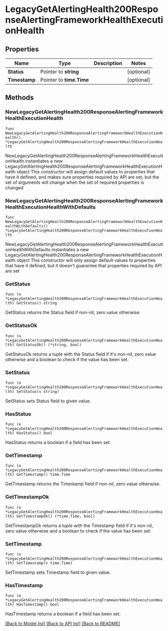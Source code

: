 # LegacyGetAlertingHealth200ResponseAlertingFrameworkHealthExecutionHealth

## Properties

Name | Type | Description | Notes
------------ | ------------- | ------------- | -------------
**Status** | Pointer to **string** |  | [optional] 
**Timestamp** | Pointer to **time.Time** |  | [optional] 

## Methods

### NewLegacyGetAlertingHealth200ResponseAlertingFrameworkHealthExecutionHealth

`func NewLegacyGetAlertingHealth200ResponseAlertingFrameworkHealthExecutionHealth() *LegacyGetAlertingHealth200ResponseAlertingFrameworkHealthExecutionHealth`

NewLegacyGetAlertingHealth200ResponseAlertingFrameworkHealthExecutionHealth instantiates a new LegacyGetAlertingHealth200ResponseAlertingFrameworkHealthExecutionHealth object
This constructor will assign default values to properties that have it defined,
and makes sure properties required by API are set, but the set of arguments
will change when the set of required properties is changed

### NewLegacyGetAlertingHealth200ResponseAlertingFrameworkHealthExecutionHealthWithDefaults

`func NewLegacyGetAlertingHealth200ResponseAlertingFrameworkHealthExecutionHealthWithDefaults() *LegacyGetAlertingHealth200ResponseAlertingFrameworkHealthExecutionHealth`

NewLegacyGetAlertingHealth200ResponseAlertingFrameworkHealthExecutionHealthWithDefaults instantiates a new LegacyGetAlertingHealth200ResponseAlertingFrameworkHealthExecutionHealth object
This constructor will only assign default values to properties that have it defined,
but it doesn't guarantee that properties required by API are set

### GetStatus

`func (o *LegacyGetAlertingHealth200ResponseAlertingFrameworkHealthExecutionHealth) GetStatus() string`

GetStatus returns the Status field if non-nil, zero value otherwise.

### GetStatusOk

`func (o *LegacyGetAlertingHealth200ResponseAlertingFrameworkHealthExecutionHealth) GetStatusOk() (*string, bool)`

GetStatusOk returns a tuple with the Status field if it's non-nil, zero value otherwise
and a boolean to check if the value has been set.

### SetStatus

`func (o *LegacyGetAlertingHealth200ResponseAlertingFrameworkHealthExecutionHealth) SetStatus(v string)`

SetStatus sets Status field to given value.

### HasStatus

`func (o *LegacyGetAlertingHealth200ResponseAlertingFrameworkHealthExecutionHealth) HasStatus() bool`

HasStatus returns a boolean if a field has been set.

### GetTimestamp

`func (o *LegacyGetAlertingHealth200ResponseAlertingFrameworkHealthExecutionHealth) GetTimestamp() time.Time`

GetTimestamp returns the Timestamp field if non-nil, zero value otherwise.

### GetTimestampOk

`func (o *LegacyGetAlertingHealth200ResponseAlertingFrameworkHealthExecutionHealth) GetTimestampOk() (*time.Time, bool)`

GetTimestampOk returns a tuple with the Timestamp field if it's non-nil, zero value otherwise
and a boolean to check if the value has been set.

### SetTimestamp

`func (o *LegacyGetAlertingHealth200ResponseAlertingFrameworkHealthExecutionHealth) SetTimestamp(v time.Time)`

SetTimestamp sets Timestamp field to given value.

### HasTimestamp

`func (o *LegacyGetAlertingHealth200ResponseAlertingFrameworkHealthExecutionHealth) HasTimestamp() bool`

HasTimestamp returns a boolean if a field has been set.


[[Back to Model list]](../README.md#documentation-for-models) [[Back to API list]](../README.md#documentation-for-api-endpoints) [[Back to README]](../README.md)


